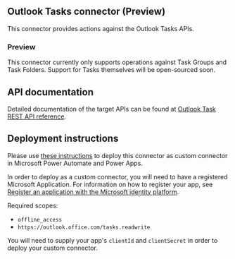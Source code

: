 ## Outlook Tasks connector (Preview)
This connector provides actions against the Outlook Tasks APIs.

### Preview
This connector currently only supports operations against Task Groups and Task Folders.
Support for Tasks themselves will be open-sourced soon.

## API documentation
Detailed documentation of the target APIs can be found at [Outlook Task REST API reference](https://docs.microsoft.com/en-us/previous-versions/office/office-365-api/api/version-2.0/task-rest-operations).


## Deployment instructions
Please use [these instructions](https://docs.microsoft.com/en-us/connectors/custom-connectors/paconn-cli) to deploy this connector as custom connector in Microsoft Power Automate and Power Apps.

In order to deploy as a custom connector, you will need to have a registered Microsoft Application. For information on how to register your app, see [Register an application with the Microsoft identity platform](https://docs.microsoft.com/en-us/graph/auth-register-app-v2).

Required scopes:
- `offline_access`
- `https://outlook.office.com/tasks.readwrite`

You will need to supply your app's `clientId` and `clientSecret` in order to deploy your custom connector.
